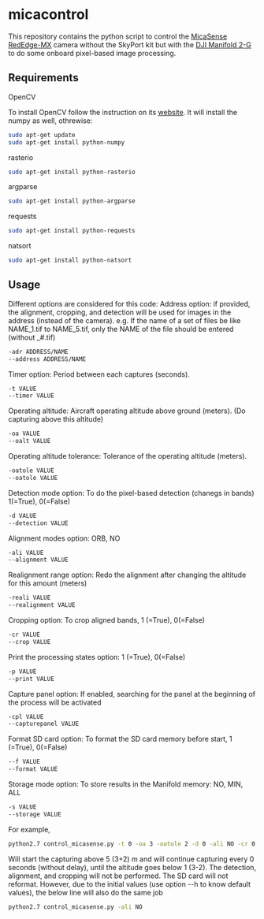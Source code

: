 # micacontrol
This repository contains the python script to control the [MicaSense RedEdge-MX](https://micasense.com/rededge-mx/) camera without the SkyPort kit but with the [DJI Manifold 2-G](https://www.dji.com/ca/manifold-2) to do some onboard pixel-based image processing.

## Requirements
OpenCV

To install OpenCV follow the instruction on its [website](https://docs.opencv.org/master/d2/de6/tutorial_py_setup_in_ubuntu.html). It will install the numpy as well, othrewise:
```bash
sudo apt-get update
sudo apt-get install python-numpy
```
rasterio
```bash
sudo apt-get install python-rasterio
```
argparse
```bash
sudo apt-get install python-argparse
```
requests
```bash
sudo apt-get install python-requests
```
natsort
```bash
sudo apt-get install python-natsort
```

## Usage
Different options are considered for this code:
Address option: if provided, the alignment, cropping, and detection will be used for images in the address (instead of the camera). e.g. If the name of a set of files be like NAME_1.tif to NAME_5.tif, only the NAME of the file should be entered (without _#.tif)
```bash
-adr ADDRESS/NAME
--address ADDRESS/NAME
```
Timer option: Period between each captures (seconds).
```bash
-t VALUE
--timer VALUE
```
Operating altitude: Aircraft operating altitude above ground (meters). (Do capturing above this altitude)
```bash
-oa VALUE
--oalt VALUE
```
Operating altitude tolerance: Tolerance of the operating altitude (meters).
```bash
-oatole VALUE
--oatole VALUE
```
Detection mode option: To do the pixel-based detection (chanegs in bands) 1(=True), 0(=False)
```bash
-d VALUE
--detection VALUE
```
Alignment modes option: ORB, NO
```bash
-ali VALUE
--alignment VALUE
```
Realignment range option: Redo the alignment after changing the altitude for this amount (meters)
```bash
-reali VALUE
--realignment VALUE
```
Cropping option: To crop aligned bands, 1 (=True), 0(=False)
```bash
-cr VALUE
--crop VALUE
```
Print the processing states option: 1 (=True), 0(=False)
```bash
-p VALUE
--print VALUE
```
Capture panel option: If enabled, searching for the panel at the beginning of the process will be activated
```bash
-cpl VALUE
--capturepanel VALUE
```
Format SD card option: To format the SD card memory before start, 1 (=True), 0(=False)
```bash
--f VALUE
--format VALUE
```
Storage mode option: To store results in the Manifold memory: NO, MIN, ALL
```bash
-s VALUE
--storage VALUE
```

For example,
```bash
python2.7 control_micasense.py -t 0 -oa 3 -oatole 2 -d 0 -ali NO -cr 0 -f 0
```
Will start the capturing above 5 (3+2) m and will continue capturing every 0 seconds (without delay), until the altitude goes below 1 (3-2). The detection, alignment, and cropping will not be performed. The SD card will not reformat. However, due to the initial values (use option --h to know default values), the below line will also do the same job
```bash
python2.7 control_micasense.py -ali NO
```
